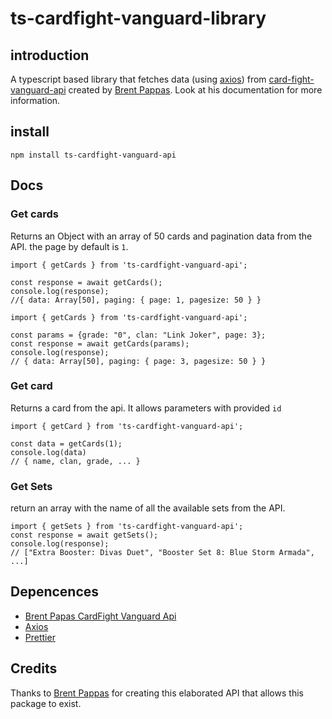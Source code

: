 # ts-cardfight-vanguard-library

## introduction

A typescript based library that fetches data (using [axios](https://www.npmjs.com/package/axios)) from [card-fight-vanguard-api](https://card-fight-vanguard-api.ue.r.appspot.com/api/v1/docs) created by [Brent Pappas](https://pappasbrent.com).
Look at his documentation for more information.

## install

```
npm install ts-cardfight-vanguard-api
```

## Docs

### Get cards

Returns an Object with an array of 50 cards and pagination data from the API. the page by default is `1`.

```
import { getCards } from 'ts-cardfight-vanguard-api';

const response = await getCards();
console.log(response);
//{ data: Array[50], paging: { page: 1, pagesize: 50 } }
```
```
import { getCards } from 'ts-cardfight-vanguard-api';

const params = {grade: "0", clan: "Link Joker", page: 3};
const response = await getCards(params);
console.log(response);
// { data: Array[50], paging: { page: 3, pagesize: 50 } }
```

### Get card

Returns a card from the api. It allows parameters with provided `id`

```
import { getCard } from 'ts-cardfight-vanguard-api';

const data = getCards(1);
console.log(data)
// { name, clan, grade, ... }

```

### Get Sets

return an array with the name of all the available sets from the API.

```
import { getSets } from 'ts-cardfight-vanguard-api';
const response = await getSets();
console.log(response);
// ["Extra Booster: Divas Duet", "Booster Set 8: Blue Storm Armada", ...]
```

## Depencences

- [Brent Papas CardFight Vanguard Api](https://card-fight-vanguard-api.ue.r.appspot.com/api/v1/docs)
- [Axios](https://www.npmjs.com/package/axios)
- [Prettier](https://www.npmjs.com/package/prettier)

## Credits

Thanks to [Brent Pappas](https://pappasbrent.com) for creating this elaborated API that allows this package to exist.
